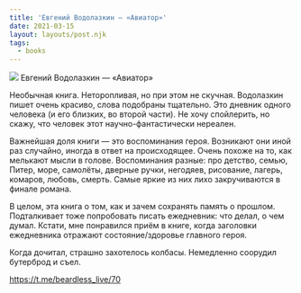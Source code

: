 ```yaml
---
title: 'Евгений Водолазкин — «Авиатор»'
date: 2021-03-15
layout: layouts/post.njk
tags: 
  - books
---
```


![](https://i.ibb.co/VxXLxtx/file-25.jpg)
Евгений Водолазкин — «Авиатор»

Необычная книга. Неторопливая, но при этом не скучная. Водолазкин пишет очень красиво, слова подобраны тщательно. Это дневник одного человека (и его близких, во второй части). Не хочу спойлерить, но скажу, что человек этот научно-фантастически нереален. 

Важнейшая доля книги — это воспоминания героя. Возникают они иной раз случайно, иногда в ответ на происходящее. Очень похоже на то, как мелькают мысли в голове. Воспоминания разные: про детство, семью, Питер, море, самолёты, дверные ручки, негодяев, рисование, лагерь, комаров, любовь, смерть. Самые яркие из них лихо закручиваются в финале романа.

В целом, эта книга о том, как и зачем сохранять память о прошлом. Подталкивает тоже попробовать писать ежедневник: что делал, о чем думал. Кстати, мне понравился приём в книге, когда заголовки ежедневника отражают состояние/здоровье главного героя. 

Когда дочитал, страшно захотелось колбасы. Немедленно соорудил бутерброд и съел.

https://t.me/beardless_live/70
